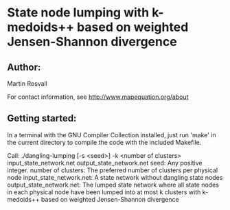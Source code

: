 # State node lumping with k-medoids++ based on weighted Jensen-Shannon divergence

## Author:

Martin Rosvall

For contact information, see http://www.mapequation.org/about


## Getting started:

In a terminal with the GNU Compiler Collection installed,
just run 'make' in the current directory to compile the
code with the included Makefile.


  Call: ./dangling-lumping [-s \<seed\>] -k \<number of clusters\> input_state_network.net output_state_network.net
  seed: Any positive integer.
  number of clusters: The preferred number of clusters per physical node
  input_state_network.net: A state network without dangling state nodes
  output_state_network.net: The lumped state network where all state nodes in each physical node have
													been lumped into at most k clusters with k-medoids++ based on
													weighted Jensen-Shannon divergence